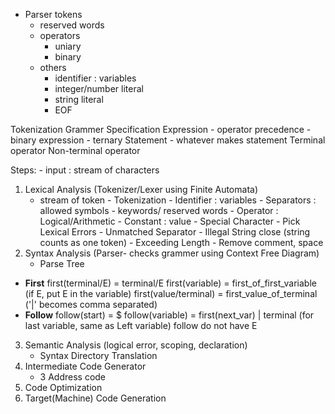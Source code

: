 - Parser tokens
    - reserved words
    - operators
        - uniary
        - binary
    - others
        - identifier : variables
        - integer/number literal
        - string literal
        - EOF

Tokenization
Grammer Specification
Expression
    - operator precedence
    - binary expression
    - ternary
Statement - whatever makes statement
    Terminal operator
    Non-terminal operator



Steps:
    - input : stream of characters
1. Lexical Analysis (Tokenizer/Lexer using Finite Automata)
    - stream of token
            - Tokenization
                - Identifier : variables
                - Separators : allowed symbols
                - keywords/ reserved words
                - Operator : Logical/Arithmetic
                - Constant : value
                - Special Character
            - Pick Lexical Errors
                - Unmatched Separator
                - Illegal String close (string counts as one token)
                - Exceeding Length
            - Remove comment, space
2. Syntax Analysis (Parser- checks grammer using Context Free Diagram)
    - Parse Tree

- **First**
first(terminal/E) = terminal/E
first(variable) = first_of_first_variable 
    (if E, put E in the variable)
first(value/terminal) = first_value_of_terminal ('|' becomes comma separated)
- **Follow**
follow(start) = $
follow(variable) = first(next_var) | terminal (for last variable, same as Left variable)
    follow do not have E

3. Semantic Analysis (logical error, scoping, declaration)
    - Syntax Directory Translation
4. Intermediate Code Generator
    - 3 Address code
5. Code Optimization
6. Target(Machine) Code Generation
    

